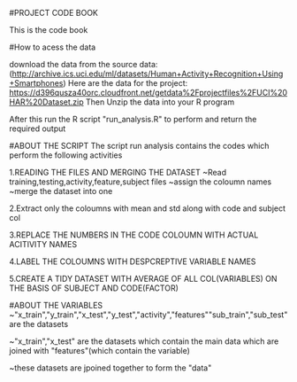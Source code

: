 #PROJECT CODE BOOK

This is the code book 


#How to acess the data

download the data from the source data:
(http://archive.ics.uci.edu/ml/datasets/Human+Activity+Recognition+Using+Smartphones)
Here are the data for the project: https://d396qusza40orc.cloudfront.net/getdata%2Fprojectfiles%2FUCI%20HAR%20Dataset.zip
Then Unzip the data into your R program

 After this run the R script "run_analysis.R" to perform and return the required output


#ABOUT THE SCRIPT 
The script run analysis contains the codes which perform the following activities

 1.READING THE FILES AND MERGING THE DATASET
   ~Read training,testing,activity,feature,subject files
   ~assign the coloumn names
   ~merge the dataset into one
 
 2.Extract only the coloumns with mean and std along with code and subject col
 
 3.REPLACE THE NUMBERS IN THE CODE COLOUMN WITH ACTUAL ACITIVITY NAMES
 
 4.LABEL THE COLOUMNS WITH DESPCREPTIVE VARIABLE NAMES 
 
 5.CREATE A TIDY DATASET WITH AVERAGE OF ALL COL(VARIABLES) ON THE BASIS OF SUBJECT AND CODE(FACTOR)

#ABOUT THE VARIABLES
~"x_train","y_train","x_test","y_test","activity","features""sub_train","sub_test" are the datasets 

~"x_train","x_test" are the datasets which contain the main data which are joined with "features"(which contain the variable)

~these datasets are jpoined together to form the "data"
